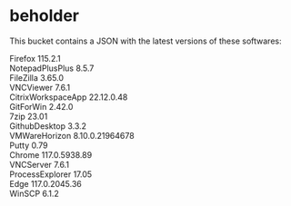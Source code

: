 # beholder
This bucket contains a JSON with the latest versions of these softwares:

Firefox            115.2.1          
NotepadPlusPlus    8.5.7            
FileZilla          3.65.0           
VNCViewer          7.6.1            
CitrixWorkspaceApp 22.12.0.48       
GitForWin          2.42.0           
7zip               23.01            
GithubDesktop      3.3.2            
VMWareHorizon      8.10.0.21964678  
Putty              0.79             
Chrome             117.0.5938.89    
VNCServer          7.6.1            
ProcessExplorer    17.05            
Edge               117.0.2045.36    
WinSCP             6.1.2            



